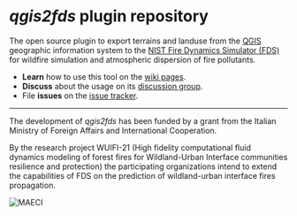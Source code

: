 # *qgis2fds* plugin repository

The open source plugin to export terrains and landuse from the [QGIS](http://www.qgis.org)
geographic information system to the [NIST Fire Dynamics Simulator (FDS)](https://pages.nist.gov/fds-smv/)
for wildfire simulation and atmospheric dispersion of fire pollutants.

 * **Learn** how to use this tool on the [wiki pages](https://github.com/firetools/qgis2fds/wiki).
 * **Discuss** about the usage on its [discussion group](https://groups.google.com/g/qgis2fds).
 * File **issues** on the [issue tracker](https://github.com/firetools/qgis2fds/issues). 
 
---

The development of *qgis2fds* has been funded by a grant from
the Italian Ministry of Foreign Affairs and International Cooperation.

By the research project WUIFI-21 (High fidelity computational fluid dynamics modeling of forest fires
for Wildland-Urban Interface communities resilience and protection)
the participating organizations intend to extend the capabilities of FDS
on the prediction of wildland-urban interface fires propagation.

![MAECI](https://github.com/firetools/qgis2fds/wiki/p/web/logo-maeci.jpeg)
